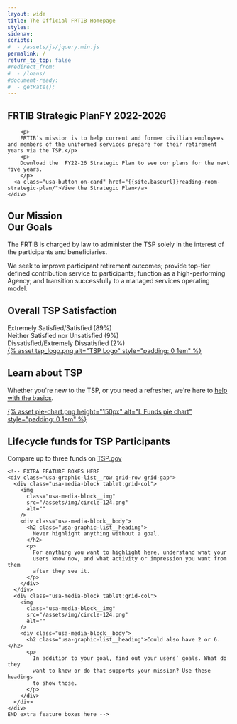 ```yaml
---
layout: wide
title: The Official FRTIB Homepage
styles:
sidenav:
scripts:
#  - /assets/js/jquery.min.js
permalink: /
return_to_top: false
#redirect_from:
#  - /loans/
#document-ready:
#  - getRate();
---
```


<div class="usa-grid-full">
<main id="main-content">
<section class="usa-hero" aria-label="Introduction">
  <div class="grid-container">
    <div class="usa-hero__callout">
      <h1 class="usa-hero__heading">
        <span class="usa-hero__heading--alt">FRTIB Strategic Plan</span>FY 2022-2026
      </h1>

        <p>
        FRTIB’s mission is to help current and former civilian employees and members of the uniformed services prepare for their retirement years via the TSP.</p>
        <p>
        Download the  FY22-26 Strategic Plan to see our plans for the next five years.
        </p>
      <a class="usa-button on-card" href="{{site.baseurl}}reading-room-strategic-plan/">View the Strategic Plan</a>
    </div>
  </div>
</section>

<section class="grid-container usa-section">
  <div class="grid-row grid-gap">
    <div class="tablet:grid-col-4">
      <h2 class="font-heading-xl margin-top-0 tablet:margin-bottom-0">
        Our Mission
        <br>
        Our Goals
      </h2>
    </div>
    <div class="tablet:grid-col-8 usa-prose">
      <p>
        The FRTIB is charged by law to administer the TSP solely in the interest of the participants and beneficiaries.
      </p>
      <p>
      We seek to improve participant retirement outcomes; provide top-tier defined contribution service to participants; function as a high-performing Agency; and transition successfully to a managed services operating model.  
      </p>
    </div>
  </div>
</section>

  <!--THIS IS BARCHART -->

  <section class="grid-container usa-section">
    <div class="grid-row grid-gap">
      <div class="tablet:grid-col-4">
        <h2 class="font-heading-xl margin-top-0 tablet:margin-bottom-0">
        Overall TSP Satisfaction
        </h2>
      </div>
      <div class="tablet:grid-col-8 usa-prose">
        <section class="bar-graph bar-graph-horizontal bar-graph-one">
          <div class="bar-one">
          <span class="descr">Extremely Satisfied/Satisfied (89%)</span>
          <br clear="all">
          <div class="bar" data-percentage="89%"></div>
          </div>
          <div class="bar-two">
          <span class="descr">Neither Satisfied nor Unsatisfied (9%)</span>
          <br clear="all">
          <div class="bar" data-percentage="9%"></div>
          </div>
          <div class="bar-three">
          <span class="descr">Dissatisfied/Extremely Dissatisfied (2%)</span>
          <br clear="all">
          <div class="bar" data-percentage="0%"></div>
          </div>
        </section>
      </div>
    </div>
  </section>

<!--END BARCHART-->


<section class="usa-graphic-list usa-section usa-section--dark">
  <div class="grid-container">
    <div class="usa-graphic-list__row grid-row grid-gap">
      <div class="usa-media-block tablet:grid-col">
        <a href="https://www.tsp.gov">{% asset tsp_logo.png alt="TSP Logo" style="padding: 0 1em" %}</a>
        <div class="usa-media-block__body">
          <h2 class="usa-graphic-list__heading">
            Learn about TSP
          </h2>
          <p>
            Whether you're new to the TSP, or you need a refresher, we're here to <a href="https://www.tsp.gov">help with the basics</a>.
          </p>
        </div>
      </div>
      <div class="usa-media-block tablet:grid-col">
      <a href="https://www.tsp.gov">{% asset pie-chart.png height="150px" alt="L Funds pie chart" style="padding: 0 1em" %}</a>
        <div class="usa-media-block__body">
          <h2 class="usa-graphic-list__heading">
            Lifecycle funds for TSP Participants
          </h2>
          <p>
            Compare up to three funds on <a href="https://www.tsp.gov">TSP.gov</a>
          </p>
        </div>
      </div>
    </div>

    <!-- EXTRA FEATURE BOXES HERE
    <div class="usa-graphic-list__row grid-row grid-gap">
      <div class="usa-media-block tablet:grid-col">
        <img
          class="usa-media-block__img"
          src="/assets/img/circle-124.png"
          alt=""
        />
        <div class="usa-media-block__body">
          <h2 class="usa-graphic-list__heading">
            Never highlight anything without a goal.
          </h2>
          <p>
            For anything you want to highlight here, understand what your
            users know now, and what activity or impression you want from them
            after they see it.
          </p>
        </div>
      </div>
      <div class="usa-media-block tablet:grid-col">
        <img
          class="usa-media-block__img"
          src="/assets/img/circle-124.png"
          alt=""
        />
        <div class="usa-media-block__body">
          <h2 class="usa-graphic-list__heading">Could also have 2 or 6.</h2>
          <p>
            In addition to your goal, find out your users’ goals. What do they
            want to know or do that supports your mission? Use these headings
            to show those.
          </p>
        </div>
      </div>
    </div>
    END extra feature boxes here -->
  </div>
</section>


</main>
</div>


<!-- CONTENT END -->
